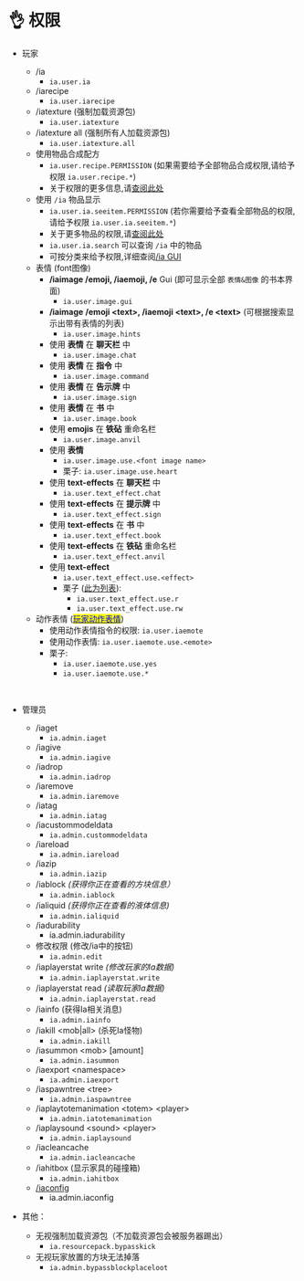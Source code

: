 # 👌 权限

*   玩家

    * /ia
      * `ia.user.ia`
    * /iarecipe
      * `ia.user.iarecipe`
    * /iatexture (强制加载资源包)
      * `ia.user.iatexture`
    * /iatexture all (强制所有人加载资源包)
      * `ia.user.iatexture.all`
    * 使用物品合成配方
      * `ia.user.recipe.PERMISSION` (如果需要给予全部物品合成权限,请给予权限 `ia.user.recipe.*`)
      * 关于权限的更多信息,请[查阅此处](../adding-content/item-properties/basic/item-permission.md)
    * 使用 `/ia` 物品显示
      * `ia.user.ia.seeitem.PERMISSION` (若你需要给予查看全部物品的权限,请给予权限 `ia.user.ia.seeitem.*`)
      * 关于更多物品的权限,请[查阅此处](../adding-content/item-properties/basic/item-permission.md)
      * `ia.user.ia.search` 可以查询 `/ia` 中的物品
      * 可按分类来给予权限,详细查阅[/ia GUI ](../ia.md)
    * 表情 (font图像)
      * **/iaimage /emoji, /iaemoji, /e** Gui (即可显示全部 `表情&图像` 的书本界面)
        * `ia.user.image.gui`
      * **/iaimage** **/emoji \<text>, /iaemoji \<text>, /e \<text>** (可根据搜索显示出带有表情的列表)
        * `ia.user.image.hints`
      * 使用 **表情** 在 **聊天栏** 中
        * `ia.user.image.chat`
      * 使用 **表情** 在 **指令** 中
        * `ia.user.image.command`
      * 使用 **表情** 在 **告示牌** 中
        * `ia.user.image.sign`
      * 使用 **表情** 在 **书** 中
        * `ia.user.image.book`
      * 使用 **emojis** 在 **铁砧** 重命名栏
        * `ia.user.image.anvil`
      * 使用 **表情**
        * `ia.user.image.use.<font image name>`
        * 栗子: `ia.user.image.use.heart`
      * 使用 **text-effects** 在 **聊天栏** 中
        * `ia.user.text_effect.chat`
      * 使用 **text-effects** 在 **提示牌** 中
        * `ia.user.text_effect.sign`
      * 使用 **text-effects** 在 **书** 中
        * `ia.user.text_effect.book`
      * 使用 **text-effects** 在 **铁砧** 重命名栏
        * `ia.user.text_effect.anvil`
      * 使用 **text-effect**
        * `ia.user.text_effect.use.<effect>`
        * 栗子 ([此为列表](../text-effects-1.17+.md)):
          * `ia.user.text_effect.use.r`
          * `ia.user.text_effect.use.rw`
    * 动作表情 ([<mark style="color:blue;">玩家动作表情</mark>](../adding-content/player-emotes/))
      * 使用动作表情指令的权限: `ia.user.iaemote`
      * 使用动作表情: `ia.user.iaemote.use.<emote>`
      * 栗子:
        * `ia.user.iaemote.use.yes`
        * `ia.user.iaemote.use.*`

    ​
* 管理员
  * /iaget
    * `ia.admin.iaget`
  * /iagive
    * `ia.admin.iagive`
  * /iadrop
    * `ia.admin.iadrop`
  * /iaremove
    * `ia.admin.iaremove`
  * /iatag
    * `ia.admin.iatag`
  * /iacustommodeldata
    * `ia.admin.custommodeldata`
  * /iareload
    * `ia.admin.iareload`
  * /iazip
    * `ia.admin.iazip`
  * /iablock _(获得你正在查看的方块信息）_
    * `ia.admin.iablock`
  * /ialiquid _(获得你正在查看的液体信息)_
    * `ia.admin.ialiquid`
  * /iadurability
    * ia.admin.iadurability
  * 修改权限 (修改/ia中的按钮)
    * `ia.admin.edit`
  * /iaplayerstat write _(修改玩家的Ia数据)_
    * `ia.admin.iaplayerstat.write`
  * /iaplayerstat read _(读取玩家Ia数据)_
    * `ia.admin.iaplayerstat.read`
  * /iainfo (获得Ia相关消息)
    * `ia.admin.iainfo`
  * /iakill \<mob|all> (杀死Ia怪物)
    * `ia.admin.iakill`
  * /iasummon \<mob> \[amount]
    * `ia.admin.iasummon`
  * /iaexport \<namespace>
    * `ia.admin.iaexport`
  * /iaspawntree \<tree>
    * `ia.admin.iaspawntree`
  * /iaplaytotemanimation \<totem> \<player>
    * `ia.admin.iatotemanimation`
  * /iaplaysound \<sound> \<player>
    * `ia.admin.iaplaysound`
  * /iacleancache
    * `ia.admin.iacleancache`
  * /iahitbox (显示家具的碰撞箱)
    * `ia.admin.iahitbox`
  * [/iaconfig](../commands/iaconfig.md)
    * ia.admin.iaconfig
* 其他：
  * 无视强制加载资源包（不加载资源包会被服务器踢出）
    * `ia.resourcepack.bypasskick`
  * 无视玩家放置的方块无法掉落
    * `ia.admin.bypassblockplaceloot`